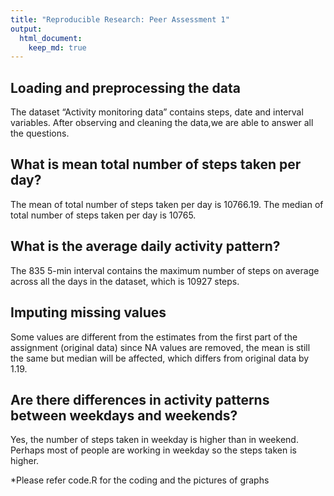```yaml
---
title: "Reproducible Research: Peer Assessment 1"
output: 
  html_document:
    keep_md: true
---
```



## Loading and preprocessing the data
The dataset “Activity monitoring data” contains steps, date and interval variables. After observing and cleaning the data,we are able to answer all the questions.



## What is mean total number of steps taken per day?
The mean of total number of steps taken per day is 10766.19. The median of total number of steps taken per day is 10765.


## What is the average daily activity pattern?
The 835 5-min interval contains the maximum number of steps on average across all the days in the dataset, which is 10927 steps.


## Imputing missing values
Some values are different from the estimates from the first part of the assignment (original data) since NA values are removed, the mean is still the same but median will be affected, which differs from original data by 1.19.



## Are there differences in activity patterns between weekdays and weekends?
Yes, the number of steps taken in weekday is higher than in weekend. Perhaps most of people are working in weekday so the steps taken is higher.

*Please refer code.R for the coding and the pictures of graphs
